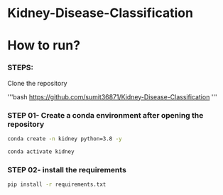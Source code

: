 # Kidney-Disease-Classification

# How to run?

### STEPS:

Clone the repository

'''bash
https://github.com/sumit36871/Kidney-Disease-Classification
'''
### STEP 01- Create a conda environment after opening the repository

```bash
conda create -n kidney python=3.8 -y
```

```bash
conda activate kidney
```


### STEP 02- install the requirements
```bash
pip install -r requirements.txt
```











